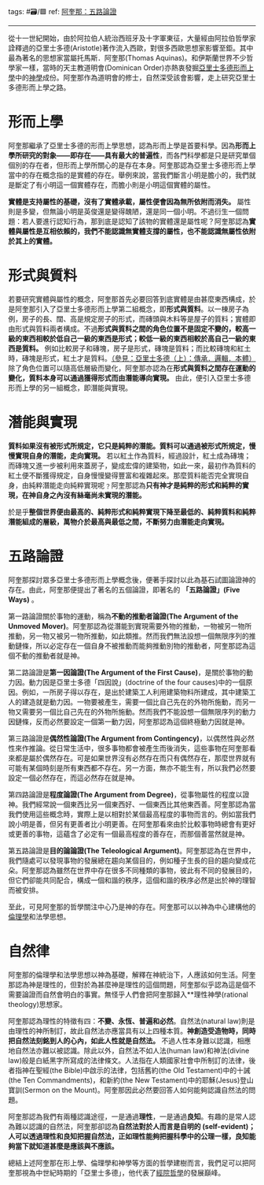 tags: #🗃/🟩 
ref: 
[阿奎那：五路論證](https://www.hk01.com/%E5%93%B2%E5%AD%B8/43393/%E9%98%BF%E5%A5%8E%E9%82%A3-%E4%BA%94%E8%B7%AF%E8%AB%96%E8%AD%89-ep17)

---
從十一世紀開始，由於阿拉伯人統治西班牙及十字軍東征，大量經由阿拉伯哲學家詮釋過的亞里士多德(Aristotle)著作流入西歐，對很多西歐思想家影響至鉅。其中最為著名的思想家當屬托馬斯．阿奎那(Thomas Aquinas)。和伊斯蘭世界不少哲學家一樣，當時的天主教道明會(Dominican Order)亦熱衷發掘[亞里士多德](http://bit.ly/2c3bRus)[形而上學](http://bit.ly/2c0XSXx)中的[神學](http://bit.ly/2cz4GuF)成份。阿奎那作為道明會的修士，自然深受該會影響，走上研究亞里士多德形而上學之路。  

# 形而上學

阿奎那繼承了亞里士多德的形而上學思想，認為形而上學是首要科學。因為**形而上學所研究的對象——即存在——具有最大的普遍性**，而各門科學都是只是研究單個個別的存在者，但形而上學所關心的是存在本身。阿奎那認為亞里士多德形而上學當中的存在概念指的是實體的存在。舉例來說，當我們斷言小明是膽小的，我們就是斷定了有小明這一個實體存在，而膽小則是小明這個實體的屬性。

**實體是支持屬性的基礎，沒有了實體承載，屬性便會因為無所依附而消失。** 屬性則是多變，但無論小明是英俊還是變得醜陋，還是同一個小明。不過衍生一個問題：若人要進行認知行為，那到底是認知了該物的實體還是屬性呢？阿奎那認為**實體與屬性是互相依賴的，我們不能認識無實體支撐的屬性，也不能認識無屬性依附於其上的實體。**

# 形式與質料

若要研究實體與屬性的概念，阿奎那首先必要回答到底實體是由甚麼東西構成，於是阿奎那引入了亞里士多德形而上學第二組概念，即**形式與質料**。以一棟房子為例，房子的長、闊、高是規定房子的形式，而磚頭與木料等是屋子的質料；實體即由形式與質料兩者構成。不過**形式與質料之間的角色位置不是固定不變的，較高一級的東西相較於低自己一級的東西是形式；較低一級的東西相較於高自己一級的東西是質料。** 例如比較房子和磚塊，房子是形式，磚塊是質料；而比較磚塊和紅土時，磚塊是形式，紅土才是質料。[（參見：亞里士多德（上）：傳承．邏輯．本體）](http://bit.ly/2c3bRus)除了角色位置可以隨高低層級而變化，阿奎那亦認為在**形式與質料之間存在運動的變化，質料本身可以通過獲得形式而由潛能導向實現。** 由此，便引入亞里士多德形而上學的另一組概念，即潛能與實現。

# 潛能與實現

**質料如果沒有被形式所規定，它只是純粹的潛能。質料可以通過被形式所規定，慢慢實現自身的潛能，走向實現。** 若以紅土作為質料，經過設計，紅土成為磚塊；而磚塊又進一步被利用來蓋房子，變成宏偉的建築物，如此一來，最初作為質料的紅土便不斷獲得規定，自身慢慢變得豐富和複雜起來。那麼質料能否完全實現自身，由純粹潛能走向純粹實現呢﹖阿奎那認為**只有神才是純粹的形式和純粹的實現，在神自身之內沒有絲毫尚未實現的潛能。**

於是乎**整個世界便由最高的、純粹形式和純粹實現下降至最低的、純粹質料和純粹潛能組成的層級，萬物介於最高與最低之間，不斷努力由潛能走向實現。**

# 五路論證

阿奎那探討眾多亞里士多德形而上學概念後，便著手探討以此為基石試圖論證神的存在。由此，阿奎那便提出了著名的五個論證，即著名的 **「五路論證」(Five Ways)** 。

第一路論證關於事物的運動，稱為**不動的推動者論證(The Argument of the Unmoved Mover)**。阿奎那認為從潛能到實現需要外物的推動，一物被另一物所推動，另一物又被另一物所推動，如此類推。然而我們無法設想一個無限序列的推動鏈條，所以必定存在一個自身不被推動而能夠推動別物的推動者，阿奎那認為這個不動的推動者就是神。

第二路論證是**第一因論證(The Argument of the First Cause)**，是關於事物的動力因。動力因是亞里士多德「四因說」(doctrine of the four causes)中的一個原因。例如，一所房子得以存在，是出於建築工人利用建築物料所建成，其中建築工人的建造就是動力因。一物要被產生，需要一個比自己先在的外物所施動，而另一物又需要另一個比自己先在的外物所施動。然而我們不能設想一個無限序列的動力因鏈條，反而必然要設定一個第一動力因，阿奎那認為這個終極動力因就是神。

第三路論證是**偶然性論證(The Argument from Contingency)**，以偶然性與必然性來作推論。從日常生活中，很多事物都會被產生而後消失，這些事物在阿奎那看來都是屬於偶然存在。可是如果世界沒有必然存在而只有偶然存在，那麼世界就有可能有某個時刻是所有東西都不存在。另一方面，無亦不能生有，所以我們必然要設定一個必然存在，而這必然存在就是神。

第四路論證是**程度論證(The Argument from Degree)**，從事物屬性的程度以證神。我們經常說一個東西比另一個東西好、一個東西比其他東西善。阿奎那認為當我們使用這些概念時，實際上是以相對於某個最高程度的事物而言的。例如當我們說小明是善，但另有更善者比小明更善。在阿奎那看來由於比較事物時總會有更好或更善的事物，這蘊含了必定有一個最高程度的善存在，而那個善當然就是神。

第五路論證是**目的論論證(The Teleological Argument)**。阿奎那認為在世界中，我們隨處可以發現事物的發展總在趨向某個目的，例如種子生長的目的趨向變成花朵。阿奎那認為雖然在世界中存在很多不同種類的事物，彼此有不同的發展目的，但它們卻能共同配合，構成一個和諧的秩序，這個和諧的秩序必然是出於神的理智而被安排。

至此，可見阿奎那的哲學關注中心乃是神的存在。阿奎那可以以神為中心建構他的[倫理學](http://bit.ly/2c85Idm)和法學思想。

# 自然律

阿奎那的倫理學和法學思想以神為基礎，解釋在神統治下，人應該如何生活。阿奎那認為神是理性的，但對於為甚麼神是理性的這個問題，阿奎那似乎認為這是個不需要論證而自然會明白的事實。無怪乎人們會把阿奎那歸入**理性神學(rational theology)思想家。

阿奎那認為理性的特徵有四：**不變、永恆、普遍和必然**。自然法(natural law)則是由理性的神所制訂，故此自然法亦應當具有以上四種本質。**神創造受造物時，同時把自然法刻銘到人的心內，如此人性就是自然法。** 不過人性本身難以認識，相應地自然法亦難以被認識。除此以外，自然法不如人法(human law)和神法(divine law)般是白紙黑字所寫成的法律條文。人法指在人類國家社會中所制訂的法律，後者指神在聖經(the Bible)中啟示的法律，包括舊約(the Old Testament)中的十誡(the Ten Commandments)，和新約(the New Testament)中的耶穌(Jesus)登山寶訓(Sermon on the Mount)。阿奎那因此必然要回答人如何能夠認識自然法的問題。
  
阿奎那認為我們有兩種認識途徑，一是通過**理性**，一是通過**良知**。有趣的是常人認為難以認識的自然法，阿奎那卻認為**自然法對於人而言是自明的 (self-evident)；人可以透過理性和良知把握自然法，正如理性能夠把握科學中的公理一樣，良知能夠當下就知道甚麼是應該與不應該。**

總結上述阿奎那在形上學、倫理學和神學等方面的哲學建樹而言，我們足可以把阿奎那視為中世紀時期的「亞里士多德」，他代表了[經院哲學](http://bit.ly/2clw4eT)的發展巔峰。
